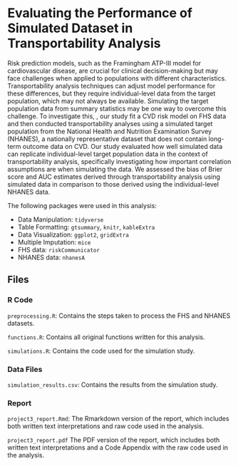 # Evaluating the Performance of Simulated Dataset in Transportability Analysis

Risk prediction models, such as the Framingham ATP-III model for cardiovascular disease, are crucial for clinical decision-making but may face challenges when applied to populations with different characteristics. Transportability analysis techniques can adjust model performance for these differences, but they require individual-level data from the target population, which may not always be available. Simulating the target population data from summary statistics may be one way to overcome this challenge. To investigate this, , our study fit a CVD risk model on FHS data and then conducted transportability analyses using a simulated target population from the National Health and Nutrition Examination Survey (NHANES), a nationally representative dataset that does not contain long-term outcome data on CVD. Our study evaluated how well simulated data can replicate individual-level target population data in the context of transportability analysis, specifically investigating how important correlation assumptions are when simulating the data. We assessed the bias of Brier score and AUC estimates derived through transportability analysis using simulated data in comparison to those derived using the individual-level NHANES data. 

The following packages were used in this analysis: 

 - Data Manipulation: `tidyverse` 
 - Table Formatting: `gtsummary`, `knitr`, `kableExtra`
 - Data Visualization: `ggplot2`, `gridExtra`
 - Multiple Imputation: `mice`
 - FHS data: `riskCommunicator`
 - NHANES data: `nhanesA`


## Files

### R Code 

`preprocessing.R`:
Contains the steps taken to process the FHS and NHANES datasets. 

`functions.R`: 
Contains all original functions written for this analysis. 

`simulations.R`:
Contains the code used for the simulation study. 

### Data Files

`simulation_results.csv`:
Contains the results from the simulation study.

### Report

`project3_report.Rmd`:
The Rmarkdown version of the  report, which includes both written text interpretations and raw code used in the analysis. 

`project3_report.pdf`
The PDF version of the report, which includes both written text interpretations and a Code Appendix with the raw code used in the analysis. 


